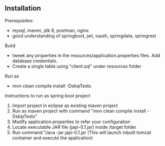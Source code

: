 ## Installation


Prerequisites:
- mysql, maven, jdk 8, postman, nginx
- good understanding of springboot, jwt, oauth, springdata, springrest

Build
- tweek any properties in the resources/application.properties files. Add database credentials. 
- Create a single table using "client.sql" under resources folder 
 
 Run as
- mvn clean compile install -DskipTests

Instructions to run as spring boot project
1.	Import project in eclipse as existing maven project
2.	Run as maven project with command  "mvn clean compile install -DskipTests"
3.  Modify application.properties to refer your configuration
3.	Locate executable JAR file (japi-0.1.jar) inside /target folder 
4.	Run command "Java -jar japi-0.1.jar (This will launch inbuilt tomcat container and execute the application)

